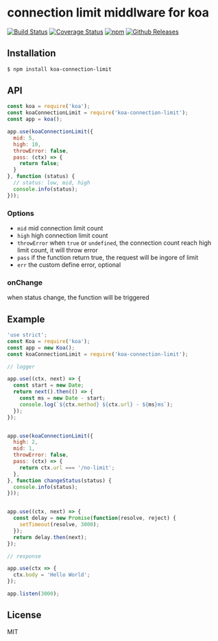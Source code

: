 # connection limit middlware for koa

[![Build Status](https://travis-ci.org/vicanso/koa-connection-limit.svg?style=flat-square)](https://travis-ci.org/vicanso/koa-connection-limit)
[![Coverage Status](https://img.shields.io/coveralls/vicanso/koa-connection-limit/master.svg?style=flat)](https://coveralls.io/r/vicanso/koa-connection-limit?branch=master)
[![npm](http://img.shields.io/npm/v/koa-connection-limit.svg?style=flat-square)](https://www.npmjs.org/package/koa-connection-limit)
[![Github Releases](https://img.shields.io/npm/dm/koa-connection-limit.svg?style=flat-square)](https://github.com/vicanso/koa-connection-limit)

## Installation

```bash
$ npm install koa-connection-limit
```

## API

```js
const koa = require('koa');
const koaConnectionLimit = require('koa-connection-limit');
const app = koa();

app.use(koaConnectionLimit({
  mid: 5,
  high: 10,
  throwError: false,
  pass: (ctx) => {
    return false;
  }
}, function (status) {
  // status: low, mid, high
  console.info(status);
}));
```
### Options

- `mid` mid connection limit count
- `high` high connection limit count
- `throwError` when `true` or `undefined`, the connection count reach high limit count, it will throw error
- `pass` if the function return true, the request will be ingore of limit
- `err` the custom define error, optional

### onChange

when status change, the function will be triggered


## Example

```js
'use strict';
const Koa = require('koa');
const app = new Koa();
const koaConnectionLimit = require('koa-connection-limit');

// logger

app.use((ctx, next) => {
  const start = new Date;
  return next().then(() => {
    const ms = new Date - start;
    console.log(`${ctx.method} ${ctx.url} - ${ms}ms`);
  });
});


app.use(koaConnectionLimit({
  high: 2,
  mid: 1,
  throwError: false,
  pass: (ctx) => {
    return ctx.url === '/no-limit';
  },
}, function changeStatus(status) {
  console.info(status);
}));


app.use((ctx, next) => {
  const delay = new Promise(function(resolve, reject) {
    setTimeout(resolve, 3000);
  });
  return delay.then(next);
});

// response

app.use(ctx => {
  ctx.body = 'Hello World';
});

app.listen(3000);
```


## License

MIT
